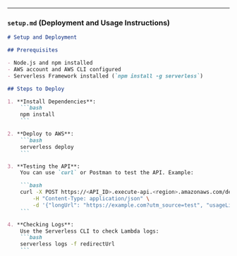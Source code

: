 
---

### `setup.md` (Deployment and Usage Instructions)

```markdown
# Setup and Deployment

## Prerequisites

- Node.js and npm installed
- AWS account and AWS CLI configured
- Serverless Framework installed (`npm install -g serverless`)

## Steps to Deploy

1. **Install Dependencies**:
    ```bash
    npm install
    ```

2. **Deploy to AWS**:
    ```bash
    serverless deploy
    ```

3. **Testing the API**:
    You can use `curl` or Postman to test the API. Example:

    ```bash
    curl -X POST https://<API_ID>.execute-api.<region>.amazonaws.com/dev/shorten-url \
        -H "Content-Type: application/json" \
        -d '{"longUrl": "https://example.com?utm_source=test", "usageLimit": 1}'
    ```

4. **Checking Logs**:
    Use the Serverless CLI to check Lambda logs:
    ```bash
    serverless logs -f redirectUrl
    ```